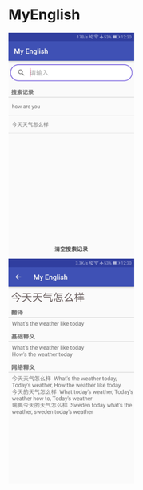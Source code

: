 # MyEnglish

<img src="https://github.com/pantiy/MyEnglish/raw/master/images/MyEnglish_main.jpg" width="50%" height="50%" /> 

<img src="https://github.com/pantiy/MyEnglish/raw/master/images/MyEnglish.jpg" width="50%" height="50%" /> 
